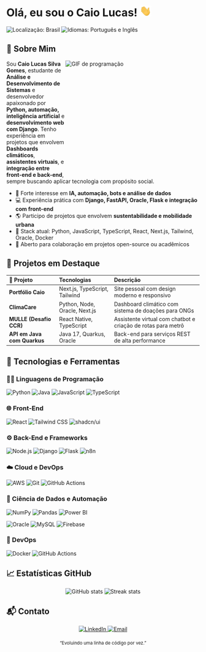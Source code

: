# Olá, eu sou o **Caio Lucas!** <img src="https://raw.githubusercontent.com/moit-bytes/Profile/main/Hi.gif" width="30px"/>

<p>
  <img src="https://img.shields.io/badge/Moro-Brasil-green" alt="Localização: Brasil" />
  <img src="https://img.shields.io/badge/Idiomas-Português%20%7C%20Inglês-brightgreen" alt="Idiomas: Português e Inglês" />
</p>

## 🙋 Sobre Mim

<img align="right" alt="GIF de programação" src="https://media.giphy.com/media/SWoSkN6DxTszqIKEqv/giphy.gif" width="350" height="300" />

Sou **Caio Lucas Silva Gomes**, estudante de **Análise e Desenvolvimento de Sistemas** e desenvolvedor apaixonado por **Python, automação, inteligência artificial** e **desenvolvimento web com Django**. Tenho experiência em projetos que envolvem **Dashboards climáticos**, **assistentes virtuais**, e **integração entre front-end e back-end**, sempre buscando aplicar tecnologia com propósito social.

* 🧠 Forte interesse em **IA, automação, bots e análise de dados**
* 💻 Experiência prática com **Django, FastAPI, Oracle, Flask e integração com front-end**
* 🌎 Participo de projetos que envolvem **sustentabilidade e mobilidade urbana**
* 🚀 Stack atual: Python, JavaScript, TypeScript, React, Next.js, Tailwind, Oracle, Docker
* 🤝 Aberto para colaboração em projetos open-source ou acadêmicos

## 🚀 Projetos em Destaque

| 📌 Projeto                  | Tecnologias                   | Descrição                                                    |
| :-------------------------- | :---------------------------- | :----------------------------------------------------------- |
| **Portfólio Caio**          | Next.js, TypeScript, Tailwind | Site pessoal com design moderno e responsivo                 |
| **ClimaCare**               | Python, Node, Oracle, Next.js | Dashboard climático com sistema de doações para ONGs         |
| **MULLE (Desafio CCR)**     | React Native, TypeScript      | Assistente virtual com chatbot e criação de rotas para metrô |
| **API em Java com Quarkus** | Java 17, Quarkus, Oracle      | Back-end para serviços REST de alta performance              |

## 🧠 Tecnologias e Ferramentas

### 👨‍💻 Linguagens de Programação

![Python](https://img.shields.io/badge/Python-3776AB?style=for-the-badge\&logo=python\&logoColor=white)
![Java](https://img.shields.io/badge/Java-ED8B00?style=for-the-badge\&logo=openjdk\&logoColor=white)
![JavaScript](https://img.shields.io/badge/JavaScript-F7DF1E?style=for-the-badge\&logo=javascript\&logoColor=black)
![TypeScript](https://img.shields.io/badge/TypeScript-007ACC?style=for-the-badge\&logo=typescript\&logoColor=white)

### 🌐 Front-End

![React](https://img.shields.io/badge/React-20232A?style=for-the-badge\&logo=react\&logoColor=61DAFB)
![Tailwind CSS](https://img.shields.io/badge/Tailwind_CSS-38B2AC?style=for-the-badge\&logo=tailwind-css\&logoColor=white)
![shadcn/ui](https://img.shields.io/badge/shadcn%2Fui-111827?style=for-the-badge)

### ⚙️ Back-End e Frameworks

![Node.js](https://img.shields.io/badge/Node.js-43853D?style=for-the-badge\&logo=node.js\&logoColor=white)
![Django](https://img.shields.io/badge/Django-092E20?style=for-the-badge\&logo=django\&logoColor=white)
![Flask](https://img.shields.io/badge/Flask-000000?style=for-the-badge\&logo=flask\&logoColor=white)
![n8n](https://img.shields.io/badge/n8n-ED4A00?style=for-the-badge\&logo=n8n\&logoColor=white)

### ☁️ Cloud e DevOps

![AWS](https://img.shields.io/badge/AWS-232F3E?style=for-the-badge\&logo=amazon-aws\&logoColor=white)
![Git](https://img.shields.io/badge/Git-F05033?style=for-the-badge\&logo=git\&logoColor=white)
![GitHub Actions](https://img.shields.io/badge/GitHub_Actions-2088FF?style=for-the-badge\&logo=github-actions\&logoColor=white)

### 🧠 Ciência de Dados e Automação

![NumPy](https://img.shields.io/badge/NumPy-013243?style=for-the-badge\&logo=numpy\&logoColor=white)
![Pandas](https://img.shields.io/badge/Pandas-150458?style=for-the-badge\&logo=pandas\&logoColor=white)
![Power BI](https://img.shields.io/badge/Power_BI-F2C811?style=for-the-badge\&logo=powerbi\&logoColor=black)

![Oracle](https://img.shields.io/badge/Oracle_DB-F80000?style=for-the-badge\&logo=oracle\&logoColor=white)
![MySQL](https://img.shields.io/badge/MySQL-005C84?style=for-the-badge\&logo=mysql\&logoColor=white)
![Firebase](https://img.shields.io/badge/Firebase-FFCA28?style=for-the-badge\&logo=firebase\&logoColor=black)

### 🔧 DevOps

![Docker](https://img.shields.io/badge/Docker-0db7ed.svg?style=for-the-badge\&logo=docker\&logoColor=white)
![GitHub Actions](https://img.shields.io/badge/GitHub_Actions-2088FF?style=for-the-badge\&logo=github-actions\&logoColor=white)

## 📈 Estatísticas GitHub

<div align="center">
  <img width="390" src="https://github-readme-stats.vercel.app/api?username=caiolucasxz55&show_icons=true&theme=react&rank_icon=github&border_radius=10" alt="GitHub stats" />
  <img width="390" src="https://streak-stats.demolab.com/?user=caiolucasxz55&count_private=true&theme=react&border_radius=10" alt="Streak stats" />
</div>

## 📬 Contato

<p align="center">
  <a target="_blank" href="www.linkedin.com/in/caio-lucas-a892b4324">
    <img src="https://img.shields.io/badge/🔗 LinkedIn-0077B5?style=for-the-badge&logo=linkedin&logoColor=white" alt="LinkedIn" />
  </a>
  <a target="_blank" href="caiolucasxz55@gmail.com">
    <img src="https://img.shields.io/badge/📧 Email-D14836?style=for-the-badge&logo=gmail&logoColor=white" alt="Email" />
  </a>
</p>

<div align="center">
  <sub>“Evoluindo uma linha de código por vez.”</sub>
</div>
